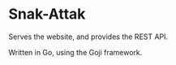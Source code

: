 Snak-Attak
==========

Serves the website, and provides the REST API.

Written in Go, using the Goji framework.

